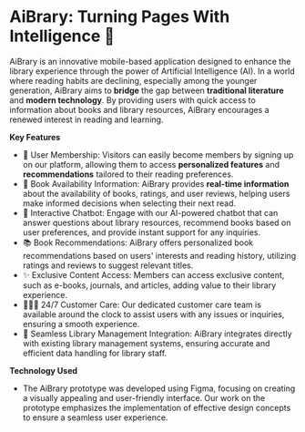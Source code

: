 <h1>AiBrary: Turning Pages With Intelligence 🧠</h1>

AiBrary is an innovative mobile-based application designed to enhance the library experience through the power of Artificial Intelligence (AI). In a world where reading habits are declining, especially among the younger generation, AiBrary aims to <b>bridge</b> the gap between <b>traditional literature</b> and <b>modern technology</b>. By providing users with quick access to information about books and library resources, AiBrary encourages a renewed interest in reading and learning.

<b>Key Features</b>
- 👤 User Membership: Visitors can easily become members by signing up on our platform, allowing them to access <b>personalized features</b> and <b>recommendations</b> tailored to their reading preferences.
- 📕 Book Availability Information: AiBrary provides <b>real-time information</b> about the availability of books, ratings, and user reviews, helping users make informed decisions when selecting their next read.
- 🤖 Interactive Chatbot: Engage with our AI-powered chatbot that can answer questions about library resources, recommend books based on user preferences, and provide instant support for any inquiries.
- 📚 Book Recommendations: AiBrary offers personalized book recommendations based on users' interests and reading history, utilizing ratings and reviews to suggest relevant titles.
- ✨ Exclusive Content Access: Members can access exclusive content, such as e-books, journals, and articles, adding value to their library experience.
- 👩🏻‍💻 24/7 Customer Care: Our dedicated customer care team is available around the clock to assist users with any issues or inquiries, ensuring a smooth experience.
- 🏫 Seamless Library Management Integration: AiBrary integrates directly with existing library management systems, ensuring accurate and efficient data handling for library staff.

<b>Technology Used</b>
- The AiBrary prototype was developed using Figma, focusing on creating a visually appealing and user-friendly interface. Our work on the prototype emphasizes the implementation of effective design concepts to ensure a seamless user experience.
